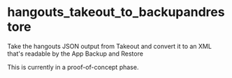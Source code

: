 # hangouts_takeout_to_backupandrestore
Take the hangouts JSON output from Takeout and convert it to an XML that's readable by the App Backup and Restore

This is currently in a proof-of-concept phase.
